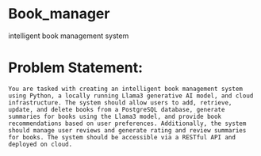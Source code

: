 # Book_manager
intelligent book management system
# Problem Statement:
    You are tasked with creating an intelligent book management system using Python, a locally running Llama3 generative AI model, and cloud infrastructure. The system should allow users to add, retrieve, update, and delete books from a PostgreSQL database, generate summaries for books using the Llama3 model, and provide book recommendations based on user preferences. Additionally, the system should manage user reviews and generate rating and review summaries for books. The system should be accessible via a RESTful API and deployed on cloud.
